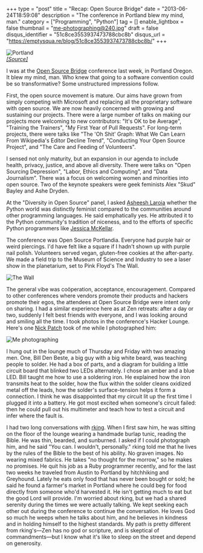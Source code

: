 +++
type = "post"
title = "Recap: Open Source Bridge"
date = "2013-06-24T18:59:08"
description = "The conference in Portland blew my mind, man."
category = ["Programming", "Python"]
tag = []
enable_lightbox = false
thumbnail = "me-photographing@240.jpg"
draft = false
disqus_identifier = "51c8ce3553937473788cbc8b"
disqus_url = "https://emptysqua.re/blog/51c8ce3553937473788cbc8b/"
+++

<p><img style="display:block; margin-left:auto; margin-right:auto;" src="portland-osu.jpg" alt="Portland" title="Portland" border="0"   />
<span style="color:gray; font-style: italic"><a href="http://www.flickr.com/photos/osucommons/3708634412/">[Source]</a></span></p>
<p>I was at the <a href="http://opensourcebridge.org/">Open Source Bridge</a> conference last week, in Portland Oregon. It blew my mind, man. Who knew that going to a software convention could be so transformative? Some unstructured impressions follow.</p>
<p>First, the open source movement is mature. Our aims have grown from simply competing with Microsoft and replacing all the proprietary software with open source. We are now heavily concerned with growing and sustaining our projects. There were a large number of talks on making our projects more welcoming to new contributors: "It's OK to be Average", "Training the Trainers", "My First Year of Pull Requests". For long-term projects, there were talks like "The 'Oh Shit' Graph: What We Can Learn From Wikipedia's Editor Decline Trend", "Conducting Your Open Source Project", and "The Care and Feeding of Volunteers".</p>
<p>I sensed not only maturity, but an expansion in our agenda to include health, privacy, justice, and above all diversity. There were talks on "Open Sourcing Depression", "Labor, Ethics and Computing", and "Data Journalism". There was a focus on welcoming women and minorities into open source. Two of the keynote speakers were geek feminists Alex "Skud" Bayley and Ashe Dryden.</p>
<p>At the "Diversity in Open Source" panel, I asked <a href="http://asheesh.org/">Asheesh Laroia</a> whether the Python world was distinctly feminist compared to the communities around other programming languages. He said emphatically yes. He attributed it to the Python community's tradition of niceness, and to the efforts of specific Python programmers like <a href="http://adainitiative.org/2012/06/meet-an-adacamper-jessica-mckellar/">Jessica McKellar</a>.</p>
<p>The conference was Open Source Portlandia. Everyone had purple hair or weird piercings. I'd have felt like a square if I hadn't shown up with purple nail polish. Volunteers served vegan, gluten-free cookies at the after-party. We made a field trip to the Museum of Science and Industry to see a laser show in the planetarium, set to Pink Floyd's The Wall.</p>
<p><img style="display:block; margin-left:auto; margin-right:auto;" src="the-wall.jpg" alt="The Wall" title="The Wall" border="0"   /></p>
<p>The general vibe was co&ouml;peration, acceptance, encouragement. Compared to other conferences where vendors promote their products and hackers promote their egos, the attendees at Open Source Bridge were intent only on sharing. I had a similar experience here as at Zen retreats: after a day or two, suddenly I felt best friends with everyone, and I was looking around and smiling all the time. I took photos in the conference's Hacker Lounge. Here's one <a href="https://twitter.com/nickpatch">Nick Patch</a> took of me while I photographed him:</p>
<p><img style="display:block; margin-left:auto; margin-right:auto;" src="me-photographing.jpg" alt="Me photographing" title="Me photographing" border="0"   /></p>
<p>I hung out in the lounge much of Thursday and Friday with two amazing men. One, Bill Den Beste, a big guy with a big white beard, was teaching people to solder. He had a box of parts, and a diagram for building a little circuit board that blinked two LEDs alternately. I chose an amber and a blue LED. Bill taught me how to use a soldering iron. He explained how the iron transmits heat to the solder, how the flux within the solder cleans oxidized metal off the leads, how the solder's surface-tension helps it form a connection. I think he was disappointed that my circuit lit up the first time I plugged it into a battery. He got most excited when someone's circuit failed: then he could pull out his multimeter and teach how to test a circuit and infer where the fault is.</p>
<p>I had two long conversations with <a href="https://twitter.com/sharpsawdotorg">rking</a>. When I first saw him, he was sitting on the floor of the lounge wearing a handmade burlap tunic, reading the Bible. He was thin, bearded, and sunburned. I asked if I could photograph him, and he said "You can. I wouldn't, personally." rking told me that he lives by the rules of the Bible to the best of his ability. No graven images. No wearing mixed fabrics. He takes "no thought for the morrow," so he makes no promises. He quit his job as a Ruby programmer recently, and for the last two weeks he traveled from Austin to Portland by hitchhiking and Greyhound. Lately he eats only food that has never been bought or sold; he said he found a farmer's market in Portland where he could beg for food directly from someone who'd harvested it. He isn't getting much to eat but the good Lord will provide. I'm worried about rking, but we had a shared serenity during the times we were actually talking. We kept seeking each other out during the conference to continue the conversation. He loves God so much he weeps when he talks about him, and he believes in kindness and in holding himself to the highest standards. My path is pretty different from rking's&mdash;Zen has no god or scripture, and is skeptical of commandments&mdash;but I know what it's like to sleep on the street and depend on generosity.</p>
